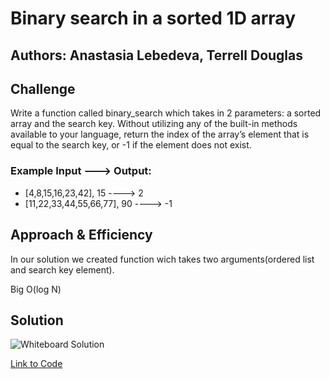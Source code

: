 
# Binary search in a sorted 1D array

## Authors: Anastasia Lebedeva, Terrell Douglas

## Challenge
Write a function called binary_search which takes in 2 parameters: a sorted array and the search key. Without utilizing any of the built-in methods available to your language, return the index of the array’s element that is equal to the search key, or -1 if the element does not exist.

### Example Input ---> Output:
* [4,8,15,16,23,42], 15 ---->  2
* [11,22,33,44,55,66,77], 90 ----> -1


## Approach & Efficiency
In our solution we created function wich takes two arguments(ordered list and search key element).

Big O(log N)


## Solution
![Whiteboard Solution](https://github.com/nastinsk/python-data-structures-and-algorithms/blob/master/assets/array-binary-search.jpg)

[Link to Code](https://github.com/nastinsk/python-data-structures-and-algorithms/blob/array_shift/challenges/master/array_binary_search.py)
